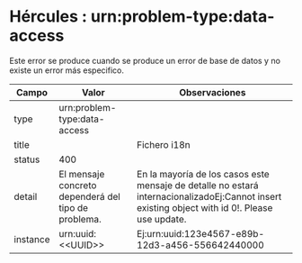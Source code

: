 # Hércules : urn:problem\-type:data\-access



Este error se produce cuando se produce un error de base de datos y no existe un error más especifico.



| Campo | Valor | Observaciones |
| --- | --- | --- |
| type | urn:problem\-type:data\-access |  |
| title | | Fichero i18n | ProblemMessages.properties | | --- | --- | | Key | org.springframework.http.HttpStatus.INTERNAL\_SERVER\_ERROR.message | | Ej:Internal Server Error |
| status | 400 |  |
| detail | El mensaje concreto dependerá del tipo de problema. | En la mayoría de los casos este mensaje de detalle no estará internacionalizadoEj:Cannot insert existing object with id 0!. Please use update. |
| instance | urn:uuid:\<\<UUID\>\> | Ej:urn:uuid:123e4567\-e89b\-12d3\-a456\-556642440000 |




